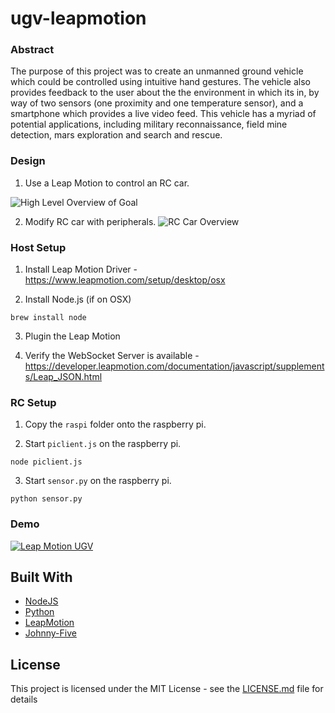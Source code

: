 # ugv-leapmotion

### Abstract

  The purpose of this project was to create an unmanned ground vehicle which could be controlled using intuitive hand gestures. The vehicle also provides feedback to the user about the the environment in which its in, by way of two sensors (one proximity and one temperature sensor), and a smartphone which provides a live video feed. This vehicle has a myriad of potential applications, including military reconnaissance, field mine detection, mars exploration and search and rescue. 

### Design

1. Use a Leap Motion to control an RC car.
    
![High Level Overview of Goal](https://i.imgur.com/TeAatYm.png)

2. Modify RC car with peripherals.
![RC Car Overview](https://i.imgur.com/7ojm3W2.png)

### Host Setup

1. Install Leap Motion Driver - https://www.leapmotion.com/setup/desktop/osx

2. Install Node.js (if on OSX)
```
brew install node
```

3. Plugin the Leap Motion

4. Verify the WebSocket Server is available - https://developer.leapmotion.com/documentation/javascript/supplements/Leap_JSON.html

### RC Setup

1. Copy the `raspi` folder onto the raspberry pi. 

2. Start `piclient.js` on the raspberry pi.
```
node piclient.js
```
3. Start `sensor.py` on the raspberry pi.
```
python sensor.py
```

### Demo

[![Leap Motion UGV](https://img.youtube.com/vi/678qKRVXoBk/0.jpg)](https://www.youtube.com/watch?v=678qKRVXoBk)


## Built With

* [NodeJS](https://nodejs.org/en/)
* [Python](https://www.python.org/)
* [LeapMotion](https://www.leapmotion.com/setup/) 
* [Johnny-Five](http://johnny-five.io/)


## License

This project is licensed under the MIT License - see the [LICENSE.md](LICENSE.md) file for details
